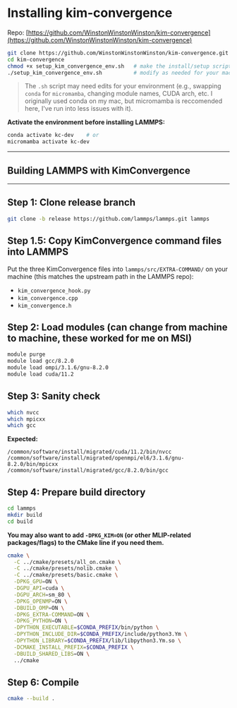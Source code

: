 # Installing kim-convergence

Repo: [https://github.com/WinstonWinstonWinston/kim-convergence](https://github.com/WinstonWinstonWinston/kim-convergence)

```bash
git clone https://github.com/WinstonWinstonWinston/kim-convergence.git
cd kim-convergence
chmod +x setup_kim_convergence_env.sh   # make the install/setup script executable
./setup_kim_convergence_env.sh          # modify as needed for your machine (modules, conda/micromamba, paths)
```

> The `.sh` script may need edits for your environment (e.g., swapping `conda` for `micromamba`, changing module names, CUDA arch, etc. I originally used conda on my mac, but micromamba is reccomended here, I've run into less issues with it).

**Activate the environment before installing LAMMPS:**

```bash
conda activate kc-dev    # or
micromamba activate kc-dev
```

---

## Building LAMMPS with KimConvergence

---

## Step 1: Clone release branch

```bash
git clone -b release https://github.com/lammps/lammps.git lammps
```

## Step 1.5: Copy KimConvergence command files into LAMMPS

Put the three KimConvergence files into `lammps/src/EXTRA-COMMAND/` on your machine (this matches the upstream path in the LAMMPS repo):

* `kim_convergence_hook.py`
* `kim_convergence.cpp`
* `kim_convergence.h`

## Step 2: Load modules (can change from machine to machine, these worked for me on MSI)

```bash
module purge
module load gcc/8.2.0
module load ompi/3.1.6/gnu-8.2.0
module load cuda/11.2
```

## Step 3: Sanity check

```bash
which nvcc
which mpicxx
which gcc
```

**Expected:**

```
/common/software/install/migrated/cuda/11.2/bin/nvcc
/common/software/install/migrated/openmpi/el6/3.1.6/gnu-8.2.0/bin/mpicxx
/common/software/install/migrated/gcc/8.2.0/bin/gcc
```

## Step 4: Prepare build directory

```bash
cd lammps
mkdir build
cd build
```

**You may also want to add `-DPKG_KIM=ON` (or other MLIP-related packages/flags) to the CMake line if you need them.**

```bash
cmake \
  -C ../cmake/presets/all_on.cmake \
  -C ../cmake/presets/nolib.cmake \
  -C ../cmake/presets/basic.cmake \
  -DPKG_GPU=ON \
  -DGPU_API=cuda \
  -DGPU_ARCH=sm_80 \
  -DPKG_OPENMP=ON \
  -DBUILD_OMP=ON \
  -DPKG_EXTRA-COMMAND=ON \
  -DPKG_PYTHON=ON \
  -DPYTHON_EXECUTABLE=$CONDA_PREFIX/bin/python \
  -DPYTHON_INCLUDE_DIR=$CONDA_PREFIX/include/python3.Ym \
  -DPYTHON_LIBRARY=$CONDA_PREFIX/lib/libpython3.Ym.so \
  -DCMAKE_INSTALL_PREFIX=$CONDA_PREFIX \
  -DBUILD_SHARED_LIBS=ON \
  ../cmake
```

## Step 6: Compile

```bash
cmake --build .
```
    